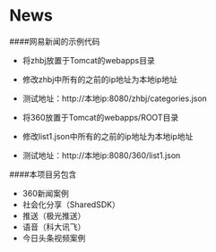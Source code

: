 # News
####网易新闻的示例代码
* 将zhbj放置于Tomcat的webapps目录
* 修改zhbj中所有的之前的ip地址为本地ip地址
* 测试地址：http://本地ip:8080/zhbj/categories.json

* 将360放置于Tomcat的webapps/ROOT目录
* 修改list1.json中所有的之前的ip地址为本地ip地址
* 测试地址：http://本地ip:8080/360/list1.json

####本项目另包含
* 360新闻案例
* 社会化分享（SharedSDK）
* 推送（极光推送）
* 语音（科大讯飞）
* 今日头条视频案例